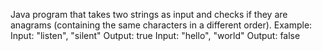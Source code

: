 Java program that takes two strings as input and checks if they are anagrams (containing the same characters in a different order).
Example:
Input: "listen", "silent" Output: true
Input: "hello", "world" Output: false

